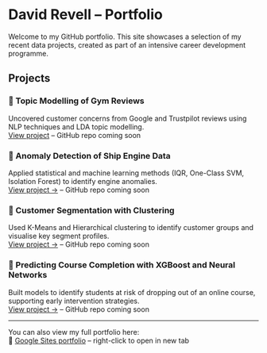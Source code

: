 # David Revell – Portfolio

Welcome to my GitHub portfolio. This site showcases a selection of my recent data projects, created as part of an intensive career development programme.

## Projects

### 📌 Topic Modelling of Gym Reviews
Uncovered customer concerns from Google and Trustpilot reviews using NLP techniques and LDA topic modelling.  
[View project](https://sites.google.com/view/david-revell-data/projects?authuser=0#h.fjv8k32vs4vm) – GitHub repo coming soon

### 📌 Anomaly Detection of Ship Engine Data
Applied statistical and machine learning methods (IQR, One-Class SVM, Isolation Forest) to identify engine anomalies.  
[View project →](https://sites.google.com/view/david-revell-data/projects?authuser=0#h.efhopf12txlr) – GitHub repo coming soon

### 📌 Customer Segmentation with Clustering
Used K-Means and Hierarchical clustering to identify customer groups and visualise key segment profiles.  
[View project →](https://sites.google.com/view/david-revell-data/projects?authuser=0#h.439uqbs7ufs) – GitHub repo coming soon

### 📌 Predicting Course Completion with XGBoost and Neural Networks
Built models to identify students at risk of dropping out of an online course, supporting early intervention strategies.  
[View project →](https://sites.google.com/view/david-revell-data/projects?authuser=0#h.tz98wuek2d32) – GitHub repo coming soon


---

You can also view my full portfolio here:  
🔗 [Google Sites portfolio](https://sites.google.com/view/david-revell-data) – right-click to open in new tab
